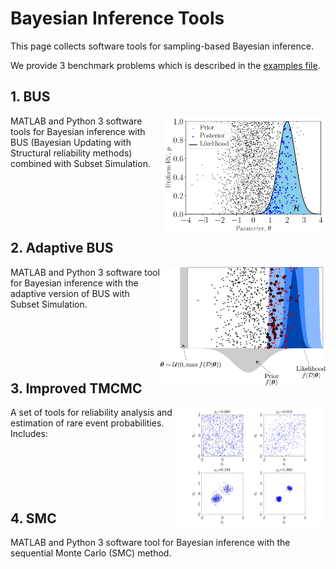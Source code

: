# Bayesian Inference Tools

This page collects software tools for sampling-based Bayesian inference.

We provide 3 benchmark problems which is described in the [examples file](./Bayesian_inference_examples.pdf).


## 1. BUS

<img src="./images/bus_pic.webp" align="right" height="190">
MATLAB and Python 3 software tools for Bayesian inference with BUS (Bayesian Updating with Structural reliability methods) combined with Subset Simulation.
</br></br> </br></br> </br></br> 


## 2. Adaptive BUS

<img src="./images/adaptive_bus_pic.webp" align="right" height="190">
MATLAB and Python 3 software tool for Bayesian inference with the adaptive version of BUS with Subset Simulation.
</br></br> </br></br> </br></br> 


## 3. Improved TMCMC

<img src="./images/itmcmc_pic.webp" align="right" height="190">
A set of tools for reliability analysis and estimation of rare event probabilities. Includes:
</br></br> </br></br> </br></br> 


## 4. SMC

MATLAB and Python 3 software tool for Bayesian inference with the sequential Monte Carlo (SMC) method.

